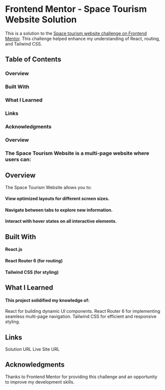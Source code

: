 # Frontend Mentor - Space Tourism Website Solution

This is a solution to the [Space tourism website challenge on Frontend Mentor](https://www.frontendmentor.io/challenges/space-tourism-multipage-website-gRWj1URZ3). This challenge helped enhance my understanding of React, routing, and Tailwind CSS.

## Table of Contents

### Overview

### Built With

### What I Learned

### Links

### Acknowledgments

### Overview

### The Space Tourism Website is a multi-page website where users can:

## Overview

The Space Tourism Website allows you to:

#### View optimized layouts for different screen sizes.

#### Navigate between tabs to explore new information.

#### Interact with hover states on all interactive elements.

## Built With

#### React.js

#### React Router 6 (for routing)

#### Tailwind CSS (for styling)

## What I Learned

#### This project solidified my knowledge of:

React for building dynamic UI components.
React Router 6 for implementing seamless multi-page navigation.
Tailwind CSS for efficient and responsive styling.

## Links

Solution URL <!-- Add your solution URL here -->
Live Site URL <!-- Add your live site URL here -->

## Acknowledgments

Thanks to Frontend Mentor for providing this challenge and an opportunity to improve my development skills.
